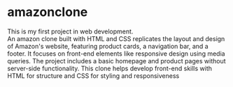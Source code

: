 # amazonclone
This is my first project in web development.
<br>
An amazon clone built with HTML and CSS replicates the layout and design of Amazon's website, featuring product cards, a navigation bar, and a footer. It focuses on front-end elements like responsive design using media queries. The project includes a basic homepage and product pages without server-side functionality. This clone helps develop front-end skills with HTML for structure and CSS for styling and responsiveness
